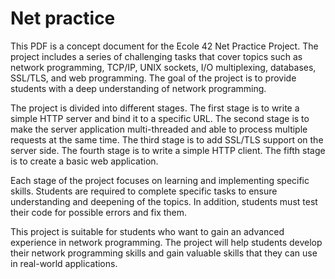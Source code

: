 # Net practice

This PDF is a concept document for the Ecole 42 Net Practice Project. The project includes a series of challenging tasks that cover topics such as network programming, TCP/IP, UNIX sockets, I/O multiplexing, databases, SSL/TLS, and web programming. The goal of the project is to provide students with a deep understanding of network programming.

The project is divided into different stages. The first stage is to write a simple HTTP server and bind it to a specific URL. The second stage is to make the server application multi-threaded and able to process multiple requests at the same time. The third stage is to add SSL/TLS support on the server side. The fourth stage is to write a simple HTTP client. The fifth stage is to create a basic web application.

Each stage of the project focuses on learning and implementing specific skills. Students are required to complete specific tasks to ensure understanding and deepening of the topics. In addition, students must test their code for possible errors and fix them.

This project is suitable for students who want to gain an advanced experience in network programming. The project will help students develop their network programming skills and gain valuable skills that they can use in real-world applications.

